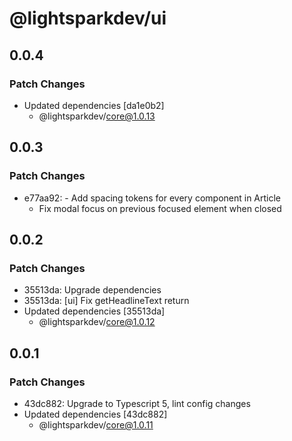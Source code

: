 # @lightsparkdev/ui

## 0.0.4

### Patch Changes

- Updated dependencies [da1e0b2]
  - @lightsparkdev/core@1.0.13

## 0.0.3

### Patch Changes

- e77aa92: - Add spacing tokens for every component in Article
  - Fix modal focus on previous focused element when closed

## 0.0.2

### Patch Changes

- 35513da: Upgrade dependencies
- 35513da: [ui] Fix getHeadlineText return
- Updated dependencies [35513da]
  - @lightsparkdev/core@1.0.12

## 0.0.1

### Patch Changes

- 43dc882: Upgrade to Typescript 5, lint config changes
- Updated dependencies [43dc882]
  - @lightsparkdev/core@1.0.11
